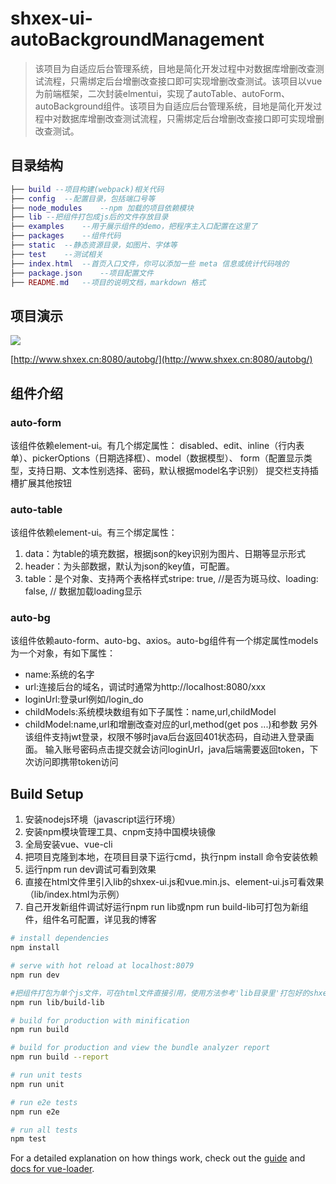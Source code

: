 # shxex-ui-autoBackgroundManagement

> 该项目为自适应后台管理系统，目地是简化开发过程中对数据库增删改查测试流程，只需绑定后台增删改查接口即可实现增删改查测试。该项目以vue为前端框架，二次封装elmentui，实现了autoTable、autoForm、autoBackground组件。该项目为自适应后台管理系统，目地是简化开发过程中对数据库增删改查测试流程，只需绑定后台增删改查接口即可实现增删改查测试。

## 目录结构

``` lua
├── build --项目构建(webpack)相关代码
├── config  --配置目录，包括端口号等
├── node_modules    --npm 加载的项目依赖模块
├── lib --把组件打包成js后的文件存放目录
├── examples    --用于展示组件的demo，把程序主入口配置在这里了
├── packages    --组件代码
├── static  --静态资源目录，如图片、字体等
├── test    --测试相关
├── index.html  --首页入口文件，你可以添加一些 meta 信息或统计代码啥的
├── package.json    --项目配置文件
├── README.md   --项目的说明文档，markdown 格式
```
## 项目演示

<img src = "http://www.shxex.cn:8080/autobg/img/autologin.png"/>

[http://www.shxex.cn:8080/autobg/](http://www.shxex.cn:8080/autobg/)

## 组件介绍

### auto-form

该组件依赖element-ui。有几个绑定属性：
disabled、edit、inline（行内表单）、pickerOptions（日期选择框）、model（数据模型）、
form（配置显示类型，支持日期、文本性别选择、密码，默认根据model名字识别）
提交栏支持插槽扩展其他按钮

### auto-table

该组件依赖element-ui。有三个绑定属性：
1. data：为table的填充数据，根据json的key识别为图片、日期等显示形式
2. header：为头部数据，默认为json的key值，可配置。
3. table：是个对象、支持两个表格样式stripe: true, //是否为斑马纹、loading: false, // 数据加载loading显示

### auto-bg

该组件依赖auto-form、auto-bg、axios。auto-bg组件有一个绑定属性models为一个对象，有如下属性：
- name:系统的名字
- url:连接后台的域名，调试时通常为http://localhost:8080/xxx
- loginUrl:登录url例如/login_do
- childModels:系统模块数组有如下子属性：name,url,childModel
- childModel:name,url和增删改查对应的url,method(get pos ...)和参数
另外该组件支持jwt登录，权限不够时java后台返回401状态码，自动进入登录画面。
输入账号密码点击提交就会访问loginUrl，java后端需要返回token，下次访问即携带token访问

## Build Setup

1. 安装nodejs环境（javascript运行环境）
2. 安装npm模块管理工具、cnpm支持中国模块镜像
3. 全局安装vue、vue-cli
4. 把项目克隆到本地，在项目目录下运行cmd，执行npm install 命令安装依赖
5. 运行npm run dev调试可看到效果
6. 直接在html文件里引入lib的shxex-ui.js和vue.min.js、element-ui.js可看效果（lib/index.html为示例）
7. 自己开发新组件调试好运行npm run lib或npm run build-lib可打包为新组件，组件名可配置，详见我的博客

``` bash
# install dependencies
npm install

# serve with hot reload at localhost:8079
npm run dev

#把组件打包为单个js文件，可在html文件直接引用，使用方法参考'lib目录里'打包好的shxex-ui.js和使用示例index.html
npm run lib/build-lib

# build for production with minification
npm run build

# build for production and view the bundle analyzer report
npm run build --report

# run unit tests
npm run unit

# run e2e tests
npm run e2e

# run all tests
npm test
```

For a detailed explanation on how things work, check out the [guide](http://vuejs-templates.github.io/webpack/) and [docs for vue-loader](http://vuejs.github.io/vue-loader).
